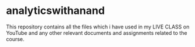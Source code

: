 # analyticswithanand
This repository contains all the files which i have used in my LIVE CLASS on YouTube and any other relevant documents and assignments related to the course.
